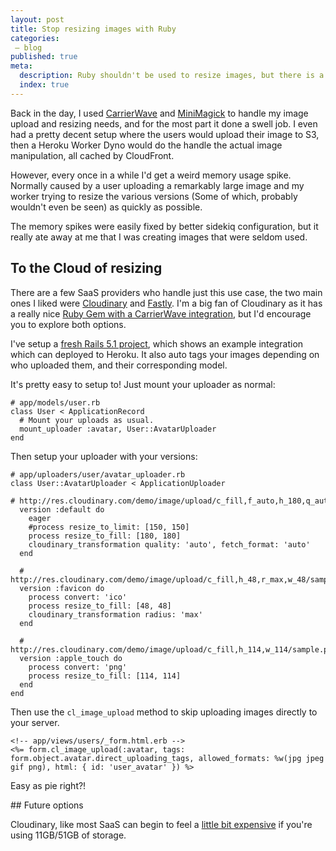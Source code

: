 ```yaml
---
layout: post
title: Stop resizing images with Ruby
categories:
 – blog
published: true
meta:
  description: Ruby shouldn't be used to resize images, but there is a better way.
  index: true
---
```


Back in the day, I used [CarrierWave](https://github.com/carrierwaveuploader/carrierwave) and [MiniMagick](https://github.com/minimagick/minimagick) to handle my image upload and resizing needs, and for the most part it done a swell job. I even had a pretty decent setup where the users would upload their image to S3, then a Heroku Worker Dyno would do the handle the actual image manipulation, all cached by CloudFront.

However, every once in a while I'd get a weird memory usage spike. Normally caused by a user uploading a remarkably large image and my worker trying to resize the various versions (Some of which, probably wouldn't even be seen) as quickly as possible.

The memory spikes were easily fixed by better sidekiq configuration, but it really ate away at me that I was creating images that were seldom used.

## To the Cloud of resizing

There are a few SaaS providers who handle just this use case, the two main ones I liked were [Cloudinary](https://cloudinary.com/) and [Fastly](https://docs.fastly.com/api/imageopto/). I'm a big fan of Cloudinary as it has a really nice [Ruby Gem with a CarrierWave integration](https://github.com/cloudinary/cloudinary_gem), but I'd encourage you to explore both options.

I've setup a [fresh Rails 5.1 project](https://github.com/MikeRogers0/CloudinaryHerokuDemo), which shows an example integration which can deployed to Heroku. It also auto tags your images depending on who uploaded them, and their corresponding model.

It's pretty easy to setup to! Just mount your uploader as normal:

    # app/models/user.rb
    class User < ApplicationRecord
      # Mount your uploads as usual.
      mount_uploader :avatar, User::AvatarUploader
    end

Then setup your uploader with your versions:

    # app/uploaders/user/avatar_uploader.rb
    class User::AvatarUploader < ApplicationUploader
      # http://res.cloudinary.com/demo/image/upload/c_fill,f_auto,h_180,q_auto,w_180/sample.png
      version :default do    
        eager
        #process resize_to_limit: [150, 150]
        process resize_to_fill: [180, 180]
        cloudinary_transformation quality: 'auto', fetch_format: 'auto'
      end

      # http://res.cloudinary.com/demo/image/upload/c_fill,h_48,r_max,w_48/sample.ico
      version :favicon do    
        process convert: 'ico'
        process resize_to_fill: [48, 48]
        cloudinary_transformation radius: 'max'
      end

      # http://res.cloudinary.com/demo/image/upload/c_fill,h_114,w_114/sample.png
      version :apple_touch do    
        process convert: 'png'
        process resize_to_fill: [114, 114]
      end
    end

Then use the `cl_image_upload` method to skip uploading images directly to your server.

    <!-- app/views/users/_form.html.erb -->
    <%= form.cl_image_upload(:avatar, tags: form.object.avatar.direct_uploading_tags, allowed_formats: %w(jpg jpeg gif png), html: { id: 'user_avatar' }) %>

Easy as pie right?!

## Future options

Cloudinary, like most SaaS can begin to feel a [little bit expensive](https://cloudinary.com/pricing) if you're using 11GB/51GB of storage. 
